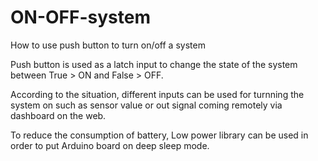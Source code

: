 # ON-OFF-system
How to use push button to turn on/off a system

Push button is used as a latch input to change the state of the system between True > ON and False > OFF. 

According to the situation, different inputs can be used for turnning the system on such as sensor value or out signal coming remotely via dashboard on the web. 

To reduce the consumption of battery, Low power library can be used in order to put Arduino board on deep sleep mode. 
